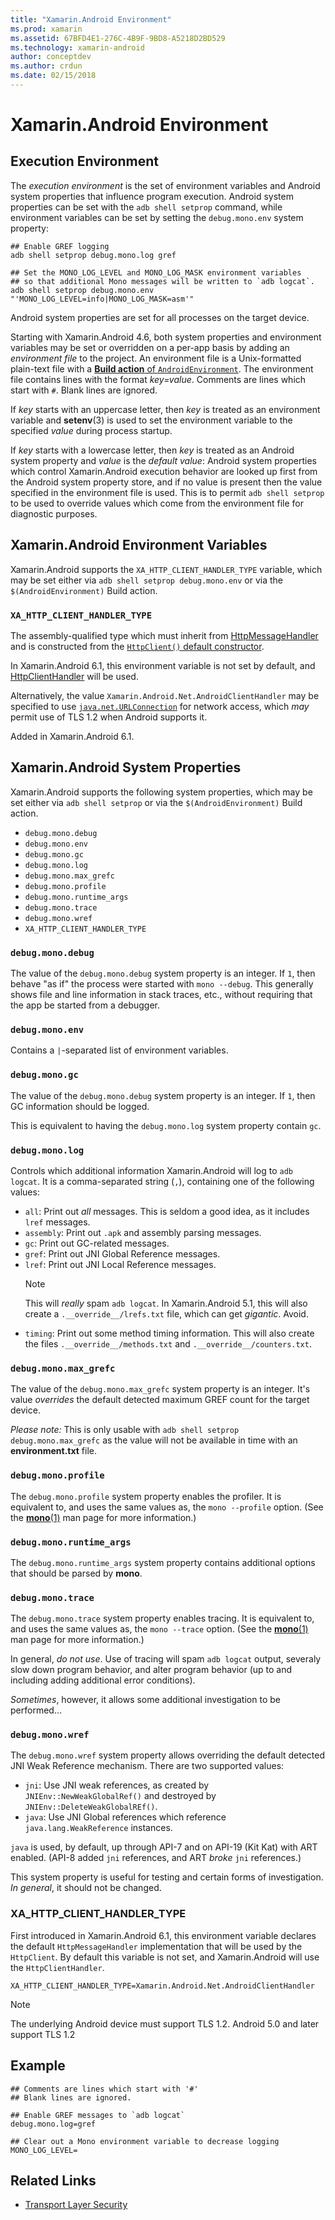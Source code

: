 ```yaml
---
title: "Xamarin.Android Environment"
ms.prod: xamarin
ms.assetid: 67BFD4E1-276C-4B9F-9BD8-A5218D2BD529
ms.technology: xamarin-android
author: conceptdev
ms.author: crdun
ms.date: 02/15/2018
---
```


# Xamarin.Android Environment

## Execution Environment

The *execution environment* is the set of environment variables and
Android system properties that influence program execution. Android
system properties can be set with the `adb shell setprop` command,
while environment variables can be set by setting the `debug.mono.env`
system property:

```shell
## Enable GREF logging
adb shell setprop debug.mono.log gref

## Set the MONO_LOG_LEVEL and MONO_LOG_MASK environment variables
## so that additional Mono messages will be written to `adb logcat`.
adb shell setprop debug.mono.env "'MONO_LOG_LEVEL=info|MONO_LOG_MASK=asm'"
```

Android system properties are set for all processes on the target
device.

Starting with Xamarin.Android 4.6, both system properties and
environment variables may be set or overridden on a per-app basis by
adding an *environment file* to the project. An environment file is a
Unix-formatted plain-text file with a
[**Build action** of `AndroidEnvironment`](~/android/deploy-test/building-apps/build-process.md).
The environment file contains lines with the format *key=value*.
Comments are lines which start with `#`. Blank lines are ignored.

If *key* starts with an uppercase letter, then *key* is treated as an
environment variable and **setenv**(3) is used to set the environment
variable to the specified *value* during process startup.

If *key* starts with a lowercase letter, then *key* is treated as an
Android system property and *value* is the *default value*: Android
system properties which control Xamarin.Android execution behavior are
looked up first from the Android system property store, and if no
value is present then the value specified in the environment file is
used. This is to permit `adb shell setprop` to be used to override
values which come from the environment file for diagnostic purposes.

## Xamarin.Android Environment Variables

Xamarin.Android supports the `XA_HTTP_CLIENT_HANDLER_TYPE` variable,
which may be set either via `adb shell setprop debug.mono.env` or via
the `$(AndroidEnvironment)` Build action.

### `XA_HTTP_CLIENT_HANDLER_TYPE`

The assembly-qualified type which must inherit from
[HttpMessageHandler](https://docs.microsoft.com/dotnet/api/system.net.http.httpmessagehandler?view=xamarinandroid-7.1)
and is constructed from the
[`HttpClient()` default constructor](https://docs.microsoft.com/dotnet/api/system.net.http.httpclient.-ctor?view=xamarinandroid-7.1#System_Net_Http_HttpClient__ctor).

In Xamarin.Android 6.1, this environment variable is not set by
default, and
[HttpClientHandler](https://docs.microsoft.com/dotnet/api/system.net.http.httpclienthandler?view=xamarinandroid-7.1)
will be used.

Alternatively, the value `Xamarin.Android.Net.AndroidClientHandler` may
be specified to use
[`java.net.URLConnection`](xref:Java.Net.URLConnection)
for network access, which *may* permit use of TLS 1.2 when Android
supports it.

Added in Xamarin.Android 6.1.

## Xamarin.Android System Properties

Xamarin.Android supports the following system properties, which may be
set either via `adb shell setprop` or via the `$(AndroidEnvironment)`
Build action.

- `debug.mono.debug`
- `debug.mono.env`
- `debug.mono.gc`
- `debug.mono.log`
- `debug.mono.max_grefc`
- `debug.mono.profile`
- `debug.mono.runtime_args`
- `debug.mono.trace`
- `debug.mono.wref`
- `XA_HTTP_CLIENT_HANDLER_TYPE`

### `debug.mono.debug`

The value of the `debug.mono.debug` system property is an integer. If
`1`, then behave "as if" the process were started with `mono --debug`.
This generally shows file and line information in stack traces, etc.,
without requiring that the app be started from a debugger.

### `debug.mono.env`

Contains a `|`-separated list of environment variables.

### `debug.mono.gc`

The value of the `debug.mono.debug` system property is an integer.
If `1`, then GC information should be logged.

This is equivalent to having the `debug.mono.log` system property contain `gc`.

### `debug.mono.log`

Controls which additional information Xamarin.Android will log to `adb logcat`.
It is a comma-separated string (`,`), containing one of the following values:

- `all`: Print out *all* messages. This is seldom a good idea, as it includes
  `lref` messages.
- `assembly`: Print out `.apk` and assembly parsing messages.
- `gc`: Print out GC-related messages.
- `gref`: Print out JNI Global Reference messages.
- `lref`: Print out JNI Local Reference messages.
  > [!NOTE]
  > This will *really* spam `adb logcat`.
  > In Xamarin.Android 5.1, this will also create a `.__override__/lrefs.txt`
  > file, which can get *gigantic*.
  > Avoid.
- `timing`: Print out some method timing information. This will also create
  the files `.__override__/methods.txt` and `.__override__/counters.txt`.

### `debug.mono.max_grefc`

The value of the `debug.mono.max_grefc` system property is an integer.
It's value *overrides* the default detected maximum GREF count for the
target device.

*Please note:* This is only usable with `adb shell setprop
debug.mono.max_grefc` as the value will not be available in time with
an **environment.txt** file.

### `debug.mono.profile`

The `debug.mono.profile` system property enables the profiler.
It is equivalent to, and uses the same values as, the `mono --profile`
option. (See the [**mono**(1)](http://docs.go-mono.com/?link=man%3amono(1))
man page for more information.)

### `debug.mono.runtime_args`

The `debug.mono.runtime_args` system property contains additional
options that should be parsed by **mono**.

### `debug.mono.trace`

The `debug.mono.trace` system property enables tracing.
It is equivalent to, and uses the same values as, the `mono --trace`
option. (See the [**mono**(1)](http://docs.go-mono.com/?link=man%3amono(1))
man page for more information.)

In general, *do not use*. Use of tracing will spam `adb logcat` output,
severaly slow down program behavior, and alter program behavior (up to
and including adding additional error conditions).

*Sometimes*, however, it allows some additional investigation to be performed...

### `debug.mono.wref`

The `debug.mono.wref` system property allows overriding the default detected
JNI Weak Reference mechanism. There are two supported values:

- `jni`: Use JNI weak references, as created by `JNIEnv::NewWeakGlobalRef()`
  and destroyed by `JNIEnv::DeleteWeakGlobalREf()`.
- `java`: Use JNI Global references which reference
  `java.lang.WeakReference` instances.

`java` is used, by default, up through API-7 and on API-19 (Kit Kat) with
ART enabled. (API-8 added `jni` references, and ART *broke* `jni` references.)

This system property is useful for testing and certain forms of investigation.
*In general*, it should not be changed.

### XA\_HTTP\_CLIENT\_HANDLER\_TYPE

First introduced in Xamarin.Android 6.1, this environment variable
declares the default `HttpMessageHandler` implementation that will be
used by the `HttpClient`. By default this variable is not set, and
Xamarin.Android will use the `HttpClientHandler`.

```shell
XA_HTTP_CLIENT_HANDLER_TYPE=Xamarin.Android.Net.AndroidClientHandler
```

> [!NOTE]
> The underlying Android device must support TLS 1.2.
Android 5.0 and later support TLS 1.2

## Example

```shell
## Comments are lines which start with '#'
## Blank lines are ignored.

## Enable GREF messages to `adb logcat`
debug.mono.log=gref

## Clear out a Mono environment variable to decrease logging
MONO_LOG_LEVEL=
```

## Related Links

- [Transport Layer Security](~/cross-platform/app-fundamentals/transport-layer-security.md)
